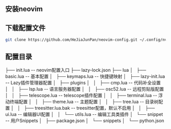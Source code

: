 ## 安装neovim
## 下载配置文件
```bash
git clone https://github.com/HeJiaJunPan/neovim-config.git ~/.config/nvim
```

## 配置目录
├── init.lua                     -- neovim配置入口
├── lazy-lock.json
├── lua
│   ├── basic.lua                -- 基本配置
│   ├── keymaps.lua              -- 快捷键映射
│   ├── lazy-init.lua            -- Lazy插件管理器配置
│   ├── plugins
│   │   ├── cmp.lua              -- 代码补全设置
│   │   ├── lsp.lua              -- 语言服务器配置
│   │   ├── osc52.lua            -- 远程剪贴版配置
│   │   ├── telescope.lua        -- telescope插件配置
│   │   ├── terminal.lua         -- 浮动终端配置
│   │   ├── theme.lua            -- 主题配置
│   │   ├── tree.lua             -- 目录树配置
│   │   ├── treesitter.lua.bak   -- treesitter配置，默认不启用
│   │   ├── ui.lua               -- 编辑器UI配置
│   │   └── utils.lua            -- 编辑工具类插件
│   └── snippet                  -- 用户Snippets
│       ├── package.json
│       └── snippets
│           └── python.json

